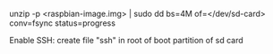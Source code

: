 unzip -p <raspbian-image.img>  | sudo dd bs=4M of=</dev/sd-card> conv=fsync status=progress

Enable SSH: create file "ssh" in root of boot partition of sd card
